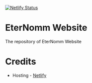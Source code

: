 [![Netlify Status](https://api.netlify.com/api/v1/badges/26b127a0-ad75-4e98-b908-6be9ee186595/deploy-status)](https://app.netlify.com/sites/eternomm/deploys)

# EterNomm Website
The repository of EterNomm Website

# Credits
- Hosting - [Netlify](https://netlify.com)
